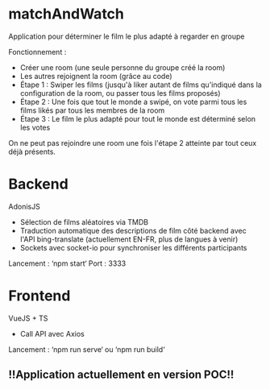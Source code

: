 # matchAndWatch

Application pour déterminer le film le plus adapté à regarder en groupe

Fonctionnement : 
- Créer une room (une seule personne du groupe créé la room)
- Les autres rejoignent la room (grâce au code)
- Étape 1 : Swiper les films (jusqu'à liker autant de films qu'indiqué dans la configuration de la room, ou passer tous les films proposés)
- Étape 2 : Une fois que tout le monde a swipé, on vote parmi tous les films likés par tous les membres de la room
- Étape 3 : Le film le plus adapté pour tout le monde est déterminé selon les votes

On ne peut pas rejoindre une room une fois l'étape 2 atteinte par tout ceux déjà présents.

# Backend
AdonisJS

- Sélection de films aléatoires via TMDB
- Traduction automatique des descriptions de film côté backend avec l'API bing-translate (actuellement EN-FR, plus de langues à venir)
- Sockets avec socket-io pour synchroniser les différents participants

Lancement : ‘npm start‘
Port : 3333

# Frontend
VueJS + TS

- Call API avec Axios

Lancement : ‘npm run serve‘ ou ‘npm run build‘

## !!Application actuellement en version POC!!
